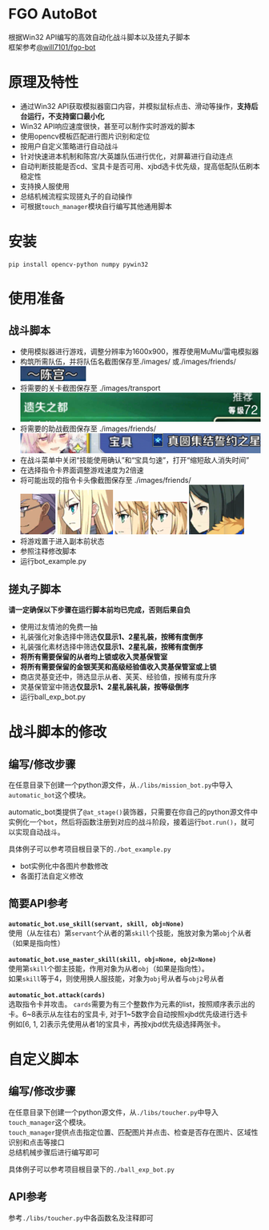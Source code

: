 # FGO AutoBot
 根据Win32 API编写的高效自动化战斗脚本以及搓丸子脚本  
 框架参考[@will7101/fgo-bot](https://github.com/will7101/fgo-bot)

# 原理及特性
- 通过Win32 API获取模拟器窗口内容，并模拟鼠标点击、滑动等操作，**支持后台运行，不支持窗口最小化**
- Win32 API响应速度很快，甚至可以制作实时游戏的脚本
- 使用opencv模板匹配进行图片识别和定位
- 按用户自定义策略进行自动战斗
- 针对快速进本机制和陈宫/大英雄队伍进行优化，对屏幕进行自动连点
- 自动判断技能是否cd、宝具卡是否可用、xjbd选卡优先级，提高低配队伍刷本稳定性
- 支持换人服使用
- 总结机械流程实现搓丸子的自动操作
- 可根据`touch_manager`模块自行编写其他通用脚本
# 安装
```
pip install opencv-python numpy pywin32
```
# 使用准备
## 战斗脚本
- 使用模拟器进行游戏，调整分辨率为1600x900，推荐使用MuMu/雷电模拟器
- 构筑所需队伍，并将队伍名截图保存至./images/ 或./images/friends/ 
![chengong](./images/friends/chengong.png)
- 将需要的关卡截图保存至 ./images/transport  
![hetao](./images/transport/hetao_free.png)
- 将需要的助战截图保存至 ./images/friends/ 
![caber](./images/friends/caber.png)
- 在战斗菜单中关闭“技能使用确认”和“宝具匀速”，打开“缩短敌人消失时间”
- 在选择指令卡界面调整游戏速度为2倍速
- 将可能出现的指令卡头像截图保存至 ./images/friends/  
![card_chengong](./images/friends/card_chengong.png) ![card_chengong](./images/friends/card_simayi.png) ![card_caber3](./images/friends/card_caber3.png) ![card_caber2](./images/friends/card_caber2.png) ![card_kongming](./images/friends/card_kongming.png)  
- 将游戏置于进入副本前状态
- 参照注释修改脚本
- 运行bot_example.py
## 搓丸子脚本
**请一定确保以下步骤在运行脚本前均已完成，否则后果自负**  
- 使用过友情池的免费一抽
- 礼装强化对象选择中筛选**仅显示1、2星礼装，按稀有度倒序**
- 礼装强化素材选择中筛选**仅显示1、2星礼装，按稀有度倒序**
- **将所有需要保留的从者均上锁或收入灵基保管室**
- **将所有需要保留的金银芙芙和高级经验值收入灵基保管室或上锁**
- 商店灵基变还中，筛选显示从者、芙芙、经验值，按稀有度升序
- 灵基保管室中筛选**仅显示1、2星礼装礼装，按等级倒序**
- 运行ball_exp_bot.py
# 战斗脚本的修改
## 编写/修改步骤
在任意目录下创建一个python源文件，从`./libs/mission_bot.py`中导入`automatic_bot`这个模块。

automatic_bot类提供了`@at_stage()`装饰器，只需要在你自己的python源文件中实例化一个`bot`，然后将函数注册到对应的战斗阶段，接着运行`bot.run()`，就可以实现自动战斗。

具体例子可以参考项目根目录下的`./bot_example.py`
- bot实例化中各图片参数修改
- 各面打法自定义修改
## 简要API参考

**`automatic_bot.use_skill(servant, skill, obj=None)`**  
使用（从左往右）第`servant`个从者的第`skill`个技能，施放对象为第`obj`个从者（如果是指向性） 

**`automatic_bot.use_master_skill(skill, obj=None, obj2=None)`**  
使用第`skill`个御主技能，作用对象为从者`obj`（如果是指向性）。  
如果`skill`等于4，则使用换人服技能，对象为`obj`号从者与`obj2`号从者     

**`automatic_bot.attack(cards)`**  
选取指令卡并攻击。 
`cards`需要为有三个整数作为元素的list，按照顺序表示出的卡。6~8表示从左往右的宝具卡, 对于1~5数字会自动按照xjbd优先级进行选卡  
例如[6, 1, 2]表示先使用从者1的宝具卡，再按xjbd优先级选择两张卡。
# 自定义脚本
## 编写/修改步骤
在任意目录下创建一个python源文件，从`./libs/toucher.py`中导入`touch_manager`这个模块。  
`touch_manager`提供点击指定位置、匹配图片并点击、检查是否存在图片、区域性识别和点击等接口  
总结机械步骤后进行编写即可

具体例子可以参考项目根目录下的`./ball_exp_bot.py` 
## API参考
参考`./libs/toucher.py`中各函数名及注释即可
